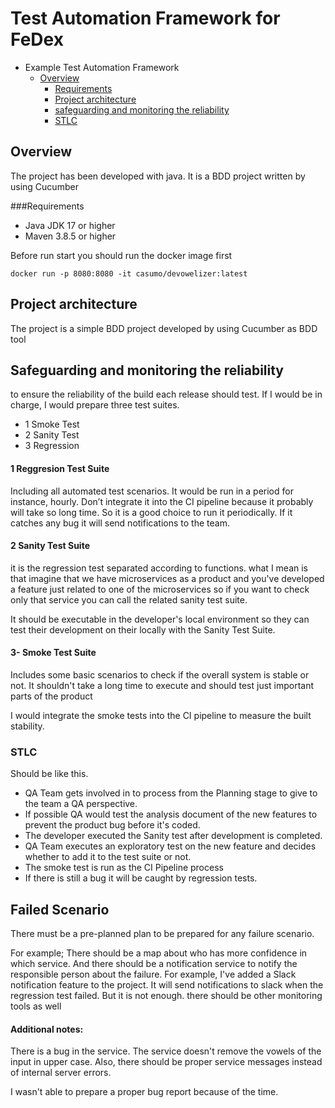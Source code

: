 # Test Automation Framework for FeDex

- Example Test Automation Framework
    * [Overview](#overview)
        + [Requirements](#requirements)
        + [Project architecture](#architecture)
        + [safeguarding and monitoring the reliability](#safeguarding)
        + [STLC](#STLC)


<a name="overview"></a>
## Overview
The project has been developed with java. It is a BDD project written by using Cucumber

<a name="requirements"></a>
###Requirements
- Java JDK 17 or higher
- Maven 3.8.5 or higher

Before run start you should run the docker image first 

``docker run -p 8080:8080 -it casumo/devowelizer:latest``

<a name="architecture"></a>
## Project architecture

The project is a simple BDD project developed by using Cucumber as BDD tool

<a name="safeguarding"></a>
## Safeguarding and monitoring the reliability

to ensure the reliability of the build each release should test. If I would be in charge, I would prepare three test suites.
- 1 Smoke Test
- 2 Sanity Test
- 3 Regression

#### 1 Reggresion Test Suite
Including all automated test scenarios. It would be run in a period for instance, hourly. Don’t integrate it into the CI pipeline because it probably will take so long time. So it is a good choice to run it periodically. If it catches any bug it will send notifications to the team.

#### 2 Sanity Test Suite
it is the regression test separated according to functions. what I mean is that imagine that we have microservices as a  product and you've developed a feature just related to one of the microservices so if you want to check only that service you can call the related sanity test suite.

It should be executable in the developer's local environment so they can test their development on their locally with the Sanity Test Suite.

#### 3- Smoke Test Suite

Includes some basic scenarios to check if the overall system is stable or not. It shouldn't take a long time to execute and should test just important parts of the product

I would integrate the smoke tests into the CI pipeline to measure the built stability.

### STLC
Should be like this.
- QA Team gets involved in to process from the Planning stage to give to the team a QA perspective.
- If possible QA would test the analysis document of the new features to prevent the product bug before it's coded.
- The developer executed the Sanity test after development is completed.
- QA Team executes an exploratory test on the new feature and decides whether to add it to the test suite or not.
- The smoke test is run as the CI Pipeline process
- If there is still a bug it will be caught by regression tests.

<a name="STLC"></a>
## Failed Scenario

There must be a pre-planned plan to be prepared for any failure scenario.

For example;
There should be a map about who has more confidence in which service.
And there should be a notification service to notify the responsible person about the failure. 
For example, I've added a Slack notification feature to the project. It will send notifications to slack when the regression test failed. But it is not enough. there should be other monitoring tools as well

#### Additional notes: 

There is a bug in the service. The service doesn't remove the vowels of the input in upper case. Also, there should be proper service messages instead of internal server errors.

I wasn't able to prepare a proper bug report because of the time.

